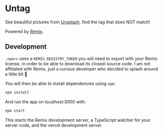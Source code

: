 # Untag

See beautiful pictures from [Unsplash], find the tag that does NOT match!

Powered by [Remix].

[unsplash]: https://unsplash.com 'The internet’s source of freely-usable images'
[remix]: https://remix.run "It's like a smaller next.js that you have to pay for 😄"

## Development

`.npmrc` uses a `REMIX_REGISTRY_TOKEN` you will need to export with your Remix license, in order to be able to download its closed-source code. I am not affiliated with Remix, just a curious developer who decided to splash around a little bit 🐳

You will then be able to install dependencies using `npm`:

```sh
npm install
```

And run the app on localhost:3000 with:

```sh
npm start
```

This starts the Remix development server, a TypeScript watcher for your server code, and the vercel development server.
